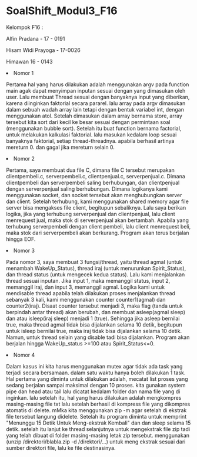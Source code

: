 # SoalShift_Modul3_F16
Kelompok F16 :

Alfin Pradana - 17 - 0191

Hisam Widi Prayoga - 17-0026

Himawan 16 - 0143

<li> Nomor 1
  
Pertama hal yang harus dilakukan adalah menggunakan argv pada function main agak dapat menyimpan inputan sesuai dengan yang dimasukan oleh user. Lalu membuat Thread sesuai dengan banyaknya input yang diberikan, karena diinginkan faktorial secara pararel. lalu array pada argv dimasukan dalam sebuah wadah array lain tetapi dengan bentuk variabel int, dengan menggunakan atol. Setelah dimasukan dalam array bernama store, array tersebut kita sort dari kecil ke besar sesuai dengan permintaan soal (menggunakan bubble sort). Setelah itu buat function bernama factorial, untuk melakukan kalkulasi faktorial. lalu masukan kedalam loop sesuai banyaknya faktorial, setiap thread-threadnya. apabila berhasil artinya mereturn 0. dan gagal jika mereturn selain 0.

<li> Nomor 2
  
Pertama, saya membuat dua file C, dimana file C tersebut merupakan clientpembeli.c, serverpembeli.c, clientpenjual.c, serverpenjual.c. Dimana clientpembeli dan serverpembeli saling berhubungan, dan clientpenjual dengan serverpenjual saling berhubungan. Dimana logikanya kami menggunakan socket, dan socket tersebut akan menghubungkan server dan client. Setelah terhubung, kami menggunakan shared memory agar file server bisa mengakses file client, begitupun sebaliknya. Lalu saya berikan logika, jika yang terhubung serverpenjual dan clientpenjual, lalu client menrequest jual, maka stok di serverpenjual akan bertambah. Apabila yang terhubung serverpembeli dengan client pembeli, lalu client menrequest beli, maka stok dari serverpembeli akan berkurang. Program akan terus berjalan hingga EOF.

<li> Nomor 3

Pada nomor 3, saya membuat 3 fungsi/thread, yaitu thread agmal (untuk menambah WakeUp_Status), thread iraj (untuk menurunkan Spirit_Status), dan thread status (untuk mengecek kedua status). Lalu kami menjalankan thread sesuai inputan. Jika input 1, maka memanggil status, input 2, memanggil iraj, dan input 3, memanggil agmal. Logika kami untuk mendisable thread apabila telah dilakukan proses menjalankan thread sebanyak 3 kali, kami menggunakan counter counter1(agmal) dan counter2(iraj). Disaat counter tersebut menjadi 3, maka flag (tanda untuk berpindah antar thread) akan berubah, dan membuat asleep(agmal sleep) dan atau isleep(iraj sleep) menjadi 1 (true). Sehingga jika asleep bernilai true, maka thread agmal tidak bisa dijalankan selama 10 detik, begitupun untuk isleep bernilai true, maka iraj tidak bisa dijalankan selama 10 detik. Namun, untuk thread selain yang disable tadi bisa dijalankan. Program akan berjalan hingga WakeUp_status >=100 atau Spirit_Status<=0.

<li> Nomor 4
  
Dalam kasus ini kita harus menggunakan mutex agar tidak ada task yang terjadi secara bersamaan. dalam satu waktu hanya boleh dilakukan 1 task. Hal pertama yang diminta untuk dilakukan adalah, mecatat list proses yang sedang berjalan sampai maksimal dengan 10 proses. kita gunakan system pipe dan head atau tail lalu dicatat kedalam folder dan nama file yang di inginkan. lalu setelah itu, hal yang harus dilakukan adalah mengkompres masing-masing file txt lalu setelah berhasil di kompress file yang dikompres atomatis di delete. mMka kita menggunakan zip -m agar setelah di ekstrak file tersebut langung didelete. Setelah itu program diminta untuk memprint "Menunggu 15 Detik Untuk Meng-ekstrak Kembali" dan dan sleep selama 15 detik. setelah itu lanjut ke thread selanjutnya untuk mengekstrak file zip tadi yang telah dibuat di folder masing-masing letak zip tersebut. menggunakan (unzip /direktori/blabla.zip -d /direktori/...) untuk meng ekstrak sesuai dari sumber direktori file, lalu ke file destinasinya.
  
  


